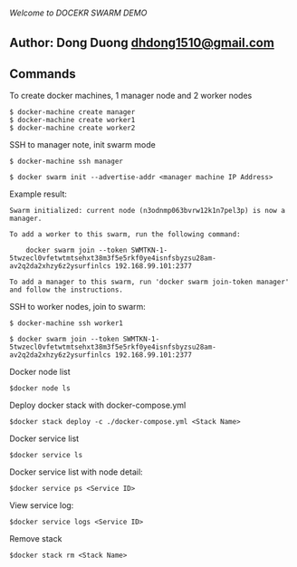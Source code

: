 ###### Welcome to DOCEKR SWARM DEMO 
## Author: Dong Duong <dhdong1510@gmail.com>

## Commands

To create docker machines, 1 manager node and 2 worker nodes

    $ docker-machine create manager
    $ docker-machine create worker1
    $ docker-machine create worker2

SSH to manager note, init swarm mode

    $ docker-machine ssh manager

    $ docker swarm init --advertise-addr <manager machine IP Address>

Example result:

```
Swarm initialized: current node (n3odnmp063bvrw12k1n7pel3p) is now a manager.

To add a worker to this swarm, run the following command:

    docker swarm join --token SWMTKN-1-5twzecl0vfetwtmtsehxt38m3f5e5rkf0ye4isnfsbyzsu28am-av2q2da2xhzy6z2ysurfinlcs 192.168.99.101:2377

To add a manager to this swarm, run 'docker swarm join-token manager' and follow the instructions.
```

SSH to worker nodes, join to swarm:

	$ docker-machine ssh worker1

    $ docker swarm join --token SWMTKN-1-5twzecl0vfetwtmtsehxt38m3f5e5rkf0ye4isnfsbyzsu28am-av2q2da2xhzy6z2ysurfinlcs 192.168.99.101:2377

Docker node list

	$docker node ls

Deploy docker stack with docker-compose.yml

	$docker stack deploy -c ./docker-compose.yml <Stack Name>

Docker service list

	$docker service ls

Docker service list with node detail:

	$docker service ps <Service ID>

View service log:

	$docker service logs <Service ID>

Remove stack

	$docker stack rm <Stack Name>
